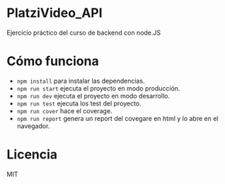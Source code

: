 # PlatziVideo_API
Ejercicio práctico del curso de backend con node.JS

# Cómo funciona
  * `npm install` para instalar las dependencias.
  * `npm run start` ejecuta el proyecto en modo producción.
  * `npm run dev` ejecuta el proyecto en modo desarrollo.
  * `npm run test` ejecuta los test del proyecto.
  * `npm run cover` hace el coverage.
  * `npm run report` genera un report del covegare en html y lo abre en el navegador.
  
# Licencia
MIT
